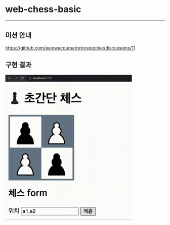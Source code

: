 # web-chess-basic

---

## 미션 안내

https://github.com/woowacourse/retrospective/discussions/11

## 구현 결과

<img src="web-chess-basic-operation.gif" width="400">
